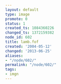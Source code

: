 ```yaml
---
layout: default
type: image
promote: 0
status: 1
created_ts: 1084360226
changed_ts: 1372159382
node_id: 602
title: lamb.fof
created: '2004-05-12'
changed: '2013-06-25'
aliases:
- "/node/602/"
permalink: "/node/602/"
tags:
- imgn
---
```



